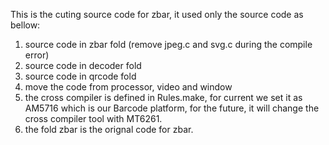 This is the cuting source code for zbar, it used only the source code as bellow:
1. source code in zbar fold (remove jpeg.c and svg.c during the compile error)
2. source code in decoder fold
3. source code in qrcode  fold
4. move the code from processor, video and window
5. the cross compiler is defined in Rules.make, for current we set it as AM5716 which is our Barcode platform, for the future, it will change the cross compiler tool with MT6261.
6. the fold zbar is the orignal code for zbar. 
